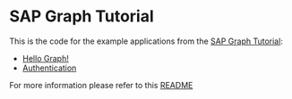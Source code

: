 # SAP Graph Tutorial

This is the code for the example applications from the [SAP Graph Tutorial](https://blogs.sap.com/2021/06/08/sap-graph-multi-part-tutorial-information-map/):
- [Hello Graph!](02-hello-graph)
- [Authentication](03-authentication)

For more information please refer to this [README](../README.md)
